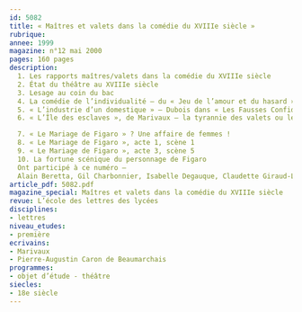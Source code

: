 ```yaml
---
id: 5082
title: « Maîtres et valets dans la comédie du XVIIIe siècle »
rubrique: 
annee: 1999
magazine: n°12 mai 2000
pages: 160 pages
description: 
  1. Les rapports maîtres/valets dans la comédie du XVIIIe siècle
  2. État du théâtre au XVIIIe siècle
  3. Lesage au coin du bac
  4. La comédie de l’individualité – du « Jeu de l’amour et du hasard » au « Mariage de Figaro »
  5. « L’industrie d’un domestique » – Dubois dans « Les Fausses Confidences », de Marivaux
  6. « L’Île des esclaves », de Marivaux – la tyrannie des valets ou le « fantasme du maître »

  7. « Le Mariage de Figaro » ? Une affaire de femmes !
  8. « Le Mariage de Figaro », acte 1, scène 1
  9. « Le Mariage de Figaro », acte 3, scène 5
  10. La fortune scénique du personnage de Figaro
  Ont participé à ce numéro – 
  Alain Beretta, Gil Charbonnier, Isabelle Degauque, Claudette Giraud-Lidy, Danielle Jaines, Colette Juilliard-Beaudan, Éloïse Lièvre, Nathalie Rizzoni, Anne Schneider, Yves Stalloni et Nadine Toursel
article_pdf: 5082.pdf
magazine_special: Maîtres et valets dans la comédie du XVIIIe siècle
revue: L’école des lettres des lycées
disciplines:
- lettres
niveau_etudes:
- première
ecrivains:
- Marivaux
- Pierre-Augustin Caron de Beaumarchais
programmes:
- objet d’étude - théâtre
siecles:
- 18e siècle
---
```

